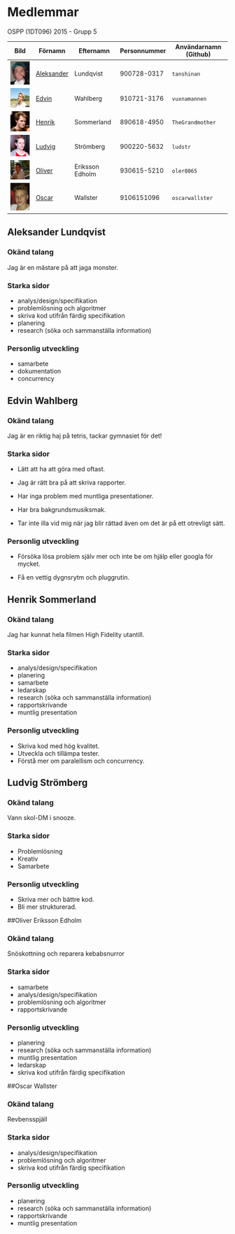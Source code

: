 # Medlemmar

OSPP (1DT096) 2015 - Grupp 5


Bild                                       | Förnamn               | Efternamn | Personnummer | Användarnamn (Github)
-------------------------------------------|-----------------------|-----------|--------------|-------------------
<img src="images/aleksander.png" width="100px">  | [Aleksander](#aleksander-lundqvist)  | Lundqvist | 900728-0317  | `tanshinan`
<img src="images/edvin.jpg" width="100px">  | [Edvin](#edvin-wahlberg)  | Wahlberg | 910721-3176 | `vuxnamannen`
<img src="images/henke.png" width="100px">  | [Henrik](#henrik-sommerland)  | Sommerland | 890618-4950  | `TheGrandmother`
<img src="images/ludvig.jpg" width="100px">  | [Ludvig](#ludvig-strömberg)  | Strömberg | 900220-5632  | `ludstr`
<img src="images/oliver.jpg" width="100px">  | [Oliver](#oliver-eriksson-edholm)  | Eriksson Edholm | 930615-5210 | `oler8065`
<img src="images/oscar.jpg" width="100px">  | [Oscar](#oscar-wallster)  | Wallster | 9106151096  | `oscarwallster`

## Aleksander Lundqvist

### Okänd talang

Jag är en mästare på att jaga monster.

### Starka sidor

- analys/design/specifikation
- problemlösning och algoritmer
- skriva kod utifrån färdig specifikation
- planering
- research (söka och sammanställa information)

### Personlig utveckling

- samarbete
- dokumentation
- concurrency



## Edvin Wahlberg
### Okänd talang
Jag är en riktig haj på tetris, tackar gymnasiet för det!

### Starka sidor
- Lätt att ha att göra med oftast.

- Jag är rätt bra på att skriva rapporter. 

- Har inga problem med muntliga presentationer.

- Har bra bakgrundsmusiksmak. 

- Tar inte illa vid mig när jag blir rättad även om det är på ett otrevligt sätt. 

### Personlig utveckling

- Försöka lösa problem själv mer och inte be om hjälp eller googla för mycket. 

- Få en vettig dygnsrytm och pluggrutin. 

## Henrik Sommerland

### Okänd talang

Jag har kunnat hela filmen High Fidelity utantill.

### Starka sidor

- analys/design/specifikation
- planering
- samarbete
- ledarskap
- research (söka och sammanställa information)
- rapportskrivande
- muntlig presentation

### Personlig utveckling

- Skriva kod med hög kvalitet.
- Utveckla och tillämpa tester.
- Förstå mer om paralellism och concurrency. 



## Ludvig Strömberg

### Okänd talang

Vann skol-DM i snooze.

### Starka sidor

- Problemlösning
- Kreativ
- Samarbete

### Personlig utveckling

- Skriva mer och bättre kod.
- Bli mer strukturerad.


##Oliver Eriksson Edholm
  
### Okänd talang

Snöskottning och reparera kebabsnurror 

### Starka sidor

- samarbete
- analys/design/specifikation
- problemlösning och algoritmer
- rapportskrivande

### Personlig utveckling

- planering
- research (söka och sammanställa information)
- muntlig presentation
- ledarskap
- skriva kod utifrån färdig specifikation




##Oscar Wallster

### Okänd talang

 Revbensspjäll 

### Starka sidor

- analys/design/specifikation
- problemlösning och algoritmer
- skriva kod utifrån färdig specifikation

### Personlig utveckling

- planering
- research (söka och sammanställa information)
- rapportskrivande
- muntlig presentation

